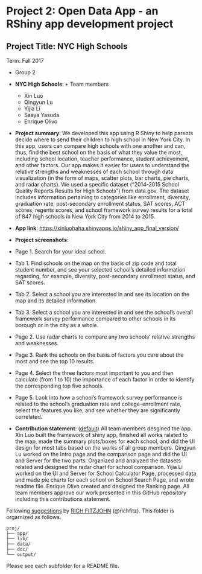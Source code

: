 # Project 2: Open Data App - an RShiny app development project

## Project Title: NYC High Schools
Term: Fall 2017

+ Group 2
+ **NYC High Schools**: + Team members
	+ Xin Luo
	+ Qingyun Lu
	+ Yijia Li
	+ Saaya Yasuda
	+ Enrique Olivo

+ **Project summary**: We developed this app using R Shiny to help parents decide where to send their children to high school in New York City. In this app, users can compare high schools with one another and can, thus, find the best school on the basis of what they value the most, including school location, teacher performance, student achievement, and other factors. Our app makes it easier for users to understand the relative strengths and weaknesses of each school through data visualization (in the form of maps, scatter plots, bar charts, pie charts, and radar charts). We used a specific dataset (“2014-2015 School Quality Reports Results for High Schools”) from data.gov. The dataset includes information pertaining to categories like enrollment, diversity, graduation rate, post-secondary enrollment status, SAT scores, ACT scores, regents scores, and school framework survey results for a total of 847 high schools in New York City from 2014 to 2015.

+ **App link**: 
https://xinluohaha.shinyapps.io/shiny_app_final_version/
+ **Project screenshots**: 

+ Page 1. Search for your ideal school.
+ Tab 1. Find schools on the map on the basis of zip code and total student number, and see your selected school’s detailed information regarding, for example, diversity, post-secondary enrollment status, and SAT scores.
+ Tab 2. Select a school you are interested in and see its location on the map and its detailed information.
+ Tab 3. Select a school you are interested in and see the school’s overall framework survey performance compared to other schools in its borough or in the city as a whole.
+ Page 2. Use radar charts to compare any two schools’ relative strengths and weaknesses.
+ Page 3. Rank the schools on the basis of factors you care about the most and see the top 10 results.
+ Page 4. Select the three factors most important to you and then calculate (from 1 to 10) the importance of each factor in order to identify the corresponding top five schools.
+ Page 5. Look into how a school’s framework survey performance is related to the school’s graduation rate and college-enrollment rate, select the features you like, and see whether they are significantly correlated.


+ **Contribution statement**: ([default](doc/a_note_on_contributions.md)) All team members desgined the app. Xin Luo built the framework of shiny app, finished all works ralated to the map, made the summary plots/boxes for each school, and did the UI design for most tabs based on the works of all group members. Qingyun Lu worked on the Intro page and the comparison page and did the UI and Server for the two parts. Organized and analyzed the datasets related and designed the radar chart for school comparison. Yijia Li worked on the UI and Server for School Calculator Page, processed data and made pie charts for each school on School Search Page, and wrote readme file. Enrique Olivo created and designed the Ranking page. All team members approve our work presented in this GitHub repository including this contributions statement. 

Following [suggestions](http://nicercode.github.io/blog/2013-04-05-projects/) by [RICH FITZJOHN](http://nicercode.github.io/about/#Team) (@richfitz). This folder is orgarnized as follows.

```
proj/
├── app/
├── lib/
├── data/
├── doc/
└── output/
```

Please see each subfolder for a README file.

